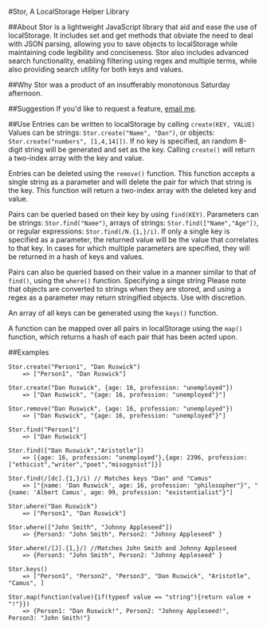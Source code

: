 #Stor, A LocalStorage Helper Library

##About
Stor is a lightweight JavaScript library that aid and ease the use of localStorage. It includes set and get methods that obviate the need to deal with JSON parsing, allowing you to save objects to localStorage while maintaining code legibility and conciseness. Stor also includes advanced search functionality, enabling filtering using regex and multiple terms, while also providing search utility for both keys and values.

##Why
Stor was a product of an insufferably monotonous Saturday afternoon.

##Suggestion
If you'd like to request a feature, [email me](mailto:orzogen@gmail.com).

##Use
Entries can be written to localStorage by calling ```create(KEY, VALUE)``` Values can be strings: ```Stor.create("Name", "Dan")```, or objects: ```Stor.create("numbers", [1,4,14]])```. If no key is specified, an random 8-digit string will be generated and set as the key. Calling ```create()``` will return a two-index array with the key and value.

Entries can be deleted using the ```remove()``` function. This function accepts a single string as a parameter and will delete the pair for which that string is the key. This function will return a two-index array with the deleted key and value.

Pairs can be queried based on their key by using ```find(KEY)```. Parameters can be strings: ```Stor.find("Name")```, arrays of strings: ```Stor.find(["Name","Age"])```, or regular expressions: ```Stor.find(/N.{1,}/i)```. If only a single key is specified as a parameter, the returned value will be the value that correlates to that key. In cases for which multiple parameters are specified, they will be returned in a hash of keys and values. 

Pairs can also be queried based on their value in a manner similar to that of ```find()```, using the ```where()``` function. Specifying a singe string Please note that objects are converted to strings when they are stored, and using a regex as a parameter may return stringified objects. Use with discretion.

An array of all keys can be generated using the ```keys()``` function.

A function can be mapped over all pairs in localStorage using the ```map()``` function, which returns a hash of each pair that has been acted upon.

##Examples
```
Stor.create("Person1", "Dan Ruswick")  
	=> ["Person1", "Dan Ruswick"]

Stor.create("Dan Ruswick", {age: 16, profession: "unemployed"})
	=> ["Dan Ruswick", "{age: 16, profession: "unemployed"}"]
	
Stor.remove("Dan Ruswick", {age: 16, profession: "unemployed"})
	=> ["Dan Ruswick", "{age: 16, profession: "unemployed"}"]

Stor.find("Person1")
	=> ["Dan Ruswick"]

Stor.find(["Dan Ruswick","Aristotle"])
	=> [{age: 16, profession: "unemployed"},{age: 2396, profession: ["ethicist","writer","poet","misogynist"]}]
	
Stor.find(/[dc].{1,}/i) // Matches keys "Dan" and "Camus"
	=> ["{name: 'Dan Ruswick', age: 16, profession: "philosopher"}", "{name: 'Albert Camus', age: 99, profession: "existentialist"}"]

Stor.where("Dan Ruswick")
	=> ["Person1", "Dan Ruswick"]

Stor.where(["John Smith", "Johnny Appleseed"])
	=> {Person3: "John Smith", Person2: "Johnny Appleseed" }

Stor.where(/[J].{1,}/) //Matches John Smith and Johnny Appleseed
	=> {Person3: "John Smith", Person2: "Johnny Appleseed" }
	
Stor.keys()
	=> ["Person1", "Person2", "Person3", "Dan Ruswick", "Aristotle", "Camus", ]

Stor.map(function(value){if(typeof value == "string"){return value + "!"}})
	=> {Person1: "Dan Ruswick!", Person2: "Johnny Appleseed!", Person3: "John Smith!"}




```
